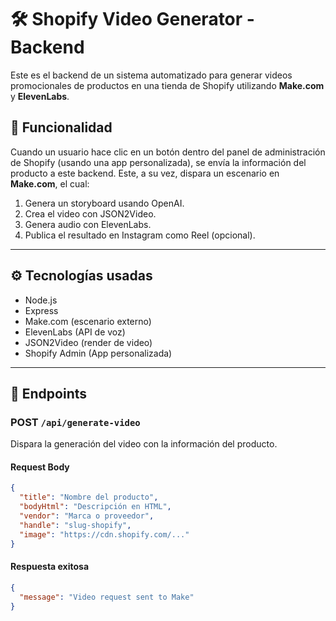 # 🛠️ Shopify Video Generator - Backend

Este es el backend de un sistema automatizado para generar videos promocionales de productos en una tienda de Shopify utilizando **Make.com** y **ElevenLabs**.

## 🔗 Funcionalidad

Cuando un usuario hace clic en un botón dentro del panel de administración de Shopify (usando una app personalizada), se envía la información del producto a este backend. Este, a su vez, dispara un escenario en **Make.com**, el cual:

1. Genera un storyboard usando OpenAI.
2. Crea el video con JSON2Video.
3. Genera audio con ElevenLabs.
4. Publica el resultado en Instagram como Reel (opcional).

---

## ⚙️ Tecnologías usadas

- Node.js
- Express
- Make.com (escenario externo)
- ElevenLabs (API de voz)
- JSON2Video (render de video)
- Shopify Admin (App personalizada)

---

## 🚀 Endpoints

### POST `/api/generate-video`

Dispara la generación del video con la información del producto.

#### Request Body

```json
{
  "title": "Nombre del producto",
  "bodyHtml": "Descripción en HTML",
  "vendor": "Marca o proveedor",
  "handle": "slug-shopify",
  "image": "https://cdn.shopify.com/..."
}
```

#### Respuesta exitosa

```json
{
  "message": "Video request sent to Make"
}
```
